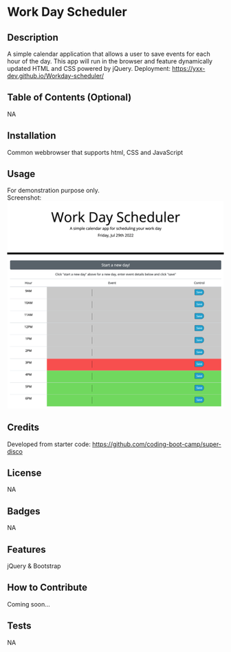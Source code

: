 # Work Day Scheduler

## Description
A simple calendar application that allows a user to save events for each hour of the day. This app will run in the browser and feature dynamically updated HTML and CSS powered by jQuery. Deployment: https://yxx-dev.github.io/Workday-scheduler/

## Table of Contents (Optional)
NA

## Installation
Common webbrowser that supports html, CSS and JavaScript

## Usage
For demonstration purpose only. <br />
Screenshot: <br />
![alt text](/assets/images/Screenshot.png)

## Credits
Developed from starter code:
https://github.com/coding-boot-camp/super-disco

## License
NA

## Badges
NA

## Features
jQuery & Bootstrap

## How to Contribute
Coming soon...

## Tests
NA
